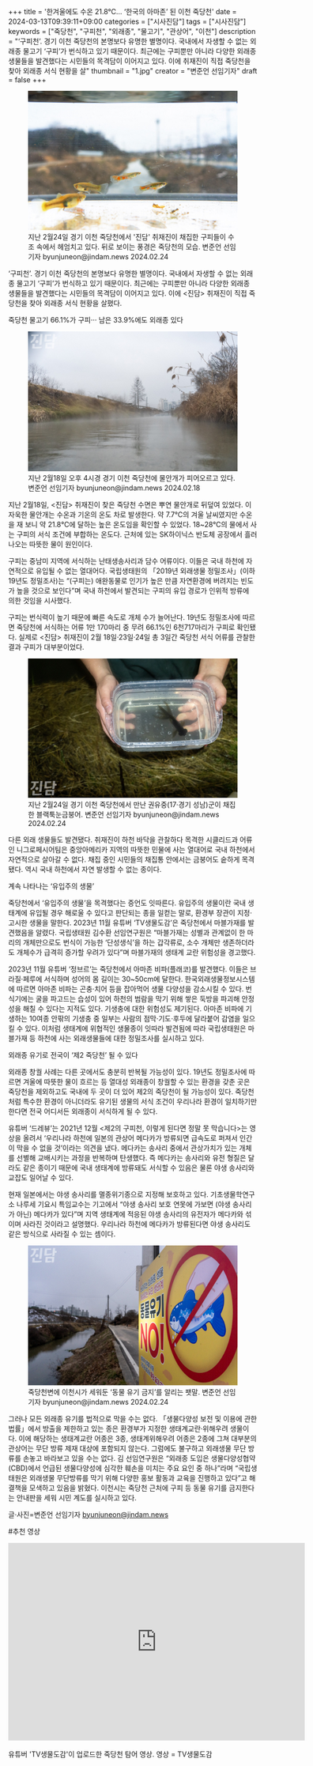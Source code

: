 +++
title = '한겨울에도 수온 21.8℃… ‘한국의 아마존’ 된 이천 죽당천'
date = 2024-03-13T09:39:11+09:00
categories = ["시사진담"]
tags = ["시사진담"]
keywords = ["죽당천", "구피천", "외래종", "물고기", "관상어", "이천"]
description = "‘구피천’. 경기 이천 죽당천의 본명보다 유명한 별명이다. 국내에서 자생할 수 없는 외래종 물고기 ‘구피’가 번식하고 있기 때문이다. 최근에는 구피뿐만 아니라 다양한 외래종 생물들을 발견했다는 시민들의 목격담이 이어지고 있다. 이에  취재진이 직접 죽당천을 찾아 외래종 서식 현황을 살"
thumbnail = "1.jpg"
creator = "변준언 선임기자"
draft = false
+++

<figure>
  <img src="1.jpg" alt="no image" />
  <figcaption>지난 2월24일 경기 이천 죽당천에서 '진담' 취재진이 채집한 구피들이 수조 속에서 헤엄치고 있다. 뒤로 보이는 풍경은 죽당천의 모습. 변준언 선임기자 byunjuneon@jindam.news 2024.02.24</figcaption>
</figure>


‘구피천’. 경기 이천 죽당천의 본명보다 유명한 별명이다. 국내에서 자생할 수 없는 외래종 물고기 ‘구피’가 번식하고 있기 때문이다. 최근에는 구피뿐만 아니라 다양한 외래종 생물들을 발견했다는 시민들의 목격담이 이어지고 있다. 이에 <진담> 취재진이 직접 죽당천을 찾아 외래종 서식 현황을 살폈다.

죽당천 물고기 66.1%가 구피··· 남은 33.9%에도 외래종 있다

<figure>
  <img src="2.jpg" alt="no image" />
  <figcaption>지난 2월18일 오후 4시경 경기 이천 죽당천에 물안개가 피어오르고 있다. 변준언 선임기자 byunjuneon@jindam.news 2024.02.18</figcaption>
</figure>


지난 2월18일, <진담> 취재진이 찾은 죽당천 수면은 뿌연 물안개로 뒤덮여 있었다. 이 자욱한 물안개는 수온과 기온의 온도 차로 발생한다. 약 7.7℃의 겨울 날씨였지만 수온을 재 보니 약 21.8℃에 달하는 높은 온도임을 확인할 수 있었다. 18~28℃의 물에서 사는 구피의 서식 조건에 부합하는 온도다. 근처에 있는 SK하이닉스 반도체 공장에서 흘러나오는 따뜻한 물이 원인이다.

구피는 중남미 지역에 서식하는 난태생송사리과 담수 어류이다. 이들은 국내 하천에 자연적으로 유입될 수 없는 열대어다. 국립생태원의 「2019년 외래생물 정밀조사」(이하 19년도 정밀조사)는 “(구피는) 애완동물로 인기가 높은 만큼 자연환경에 버려지는 빈도가 높을 것으로 보인다”며 국내 하천에서 발견되는 구피의 유입 경로가 인위적 방류에 의한 것임을 시사했다.

구피는 번식력이 높기 때문에 빠른 속도로 개체 수가 늘어난다. 19년도 정밀조사에 따르면 죽당천에 서식하는 어류 1만 170마리 중 무려 66.1%인 6천717마리가 구피로 확인됐다. 실제로 <진담> 취재진이 2월 18일·23일·24일 총 3일간 죽당천 서식 어류를 관찰한 결과 구피가 대부분이었다.

<figure>
  <img src="3.jpg" alt="no image" />
  <figcaption>지난 2월24일 경기 이천 죽당천에서 만난 권유중(17·경기 성남)군이 채집한 블랙툭눈금붕어. 변준언 선임기자 byunjuneon@jindam.news 2024.02.24</figcaption>
</figure>


다른 외래 생물들도 발견됐다. 취재진이 하천 바닥을 관찰하다 목격한 시클리드과 어류인 니그로페시어팀은 중앙아메리카 지역의 따뜻한 민물에 사는 열대어로 국내 하천에서 자연적으로 살아갈 수 없다. 채집 중인 시민들의 채집통 안에서는 금붕어도 숱하게 목격됐다. 역시 국내 하천에서 자연 발생할 수 없는 종이다.

계속 나타나는 ‘유입주의 생물’

죽당천에서 ‘유입주의 생물’을 목격했다는 증언도 잇따른다. 유입주의 생물이란 국내 생태계에 유입될 경우 해로울 수 있다고 판단되는 종을 일컫는 말로, 환경부 장관이 지정·고시한 생물을 말한다. 2023년 11월 유튜버 ‘TV생물도감’은 죽당천에서 마블가재를 발견했음을 알렸다. 국립생태원 김수환 선임연구원은 “마블가재는 성별과 관계없이 한 마리의 개체만으로도 번식이 가능한 ‘단성생식’을 하는 갑각류로, 소수 개체만 생존하더라도 개체수가 급격히 증가할 우려가 있다”며 마블가재의 생태계 교란 위험성을 경고했다.

2023년 11월 유튜버 ‘정브르’는 죽당천에서 아마존 비파(플래코)를 발견했다. 이들은 브라질·페루에 서식하며 성어의 몸 길이는 30~50cm에 달한다. 한국외래생물정보시스템에 따르면 아마존 비파는 곤충·치어 등을 잡아먹어 생물 다양성을 감소시킬 수 있다. 번식기에는 굴을 파고드는 습성이 있어 하천의 범람을 막기 위해 쌓은 둑방을 파괴해 안정성을 해칠 수 있다는 지적도 있다. 기생충에 대한 위험성도 제기된다. 아마존 비파에 기생하는 10여종 안팎의 기생충 중 일부는 사람의 점막·기도·후두에 달라붙어 감염을 일으킬 수 있다. 이처럼 생태계에 위협적인 생물종이 잇따라 발견됨에 따라 국립생태원은 마블가재 등 하천에 사는 외래생물들에 대한 정밀조사를 실시하고 있다.

외래종 유기로 전국이 ‘제2 죽당천’ 될 수 있다

외래종 창궐 사례는 다른 곳에서도 충분히 반복될 가능성이 있다. 19년도 정밀조사에 따르면 겨울에 따뜻한 물이 흐르는 등 열대성 외래종이 창궐할 수 있는 환경을 갖춘 곳은 죽당천을 제외하고도 국내에 두 곳이 더 있어 제2의 죽당천이 될 가능성이 있다. 죽당천처럼 특수한 환경이 아니더라도 유기된 생물의 서식 조건이 우리나라 환경이 일치하기만 한다면 전국 어디서든 외래종이 서식하게 될 수 있다.

유튜버 ‘드레뷰’는 2021년 12월 <제2의 구피천, 이렇게 된다면 정말 못 막습니다>는 영상을 올려서 ‘우리나라 하천에 일본의 관상어 메다카가 방류되면 급속도로 퍼져서 인간이 막을 수 없을 것’이라는 의견을 냈다. 메다카는 송사리 중에서 관상가치가 있는 개체를 선별해 교배시키는 과정을 반복하며 탄생했다. 즉 메다카는 송사리와 유전 형질은 달라도 같은 종이기 때문에 국내 생태계에 방류돼도 서식할 수 있음은 물론 야생 송사리와 교잡도 일어날 수 있다.

현재 일본에서는 야생 송사리를 멸종위기종으로 지정해 보호하고 있다. 기초생물학연구소 나루세 기요시 특임교수는 <KoKaNet> 기고에서 “야생 송사리 보호 연못에 가보면 (야생 송사리가 아닌) 메다카가 있다”며 지역 생태계에 적응된 야생 송사리의 유전자가 메다카와 섞이며 사라진 것이라고 설명했다. 우리나라 하천에 메다카가 방류된다면 야생 송사리도 같은 방식으로 사라질 수 있는 셈이다.

<figure>
  <img src="4.jpg" alt="no image" />
  <figcaption>죽당천변에 이천시가 세워둔 ‘동물 유기 금지’를 알리는 팻말. 변준언 선임기자 byunjuneon@jindam.news 2024.02.24</figcaption>
</figure>


그러나 모든 외래종 유기를 법적으로 막을 수는 없다. 「생물다양성 보전 및 이용에 관한 법률」에서 방출을 제한하고 있는 종은 환경부가 지정한 생태계교란·위해우려 생물이다. 이에 해당하는 생태계교란 어종은 3종, 생태계위해우려 어종은 2종에 그쳐 대부분의 관상어는 무단 방류 제재 대상에 포함되지 않는다. 그럼에도 불구하고 외래생물 무단 방류를 손놓고 바라보고 있을 수는 없다. 김 선임연구원은 “외래종 도입은 생물다양성협약(CBD)에서 언급된 생물다양성에 심각한 훼손을 미치는 주요 요인 중 하나”라며 “국립생태원은 외래생물 무단방류를 막기 위해 다양한 홍보 활동과 교육을 진행하고 있다”고 해결책을 모색하고 있음을 밝혔다. 이천시는 죽당천 근처에 구피 등 동물 유기를 금지한다는 안내판을 세워 시민 계도를 실시하고 있다.

글·사진=변준언 선임기자 byunjuneon@jindam.news

#추천 영상

<div class="simplebox" style="text-align:center;">
<div class="simplebox-content video_9" data-idxno="9" data-type="video"><iframe allow="accelerometer;  encrypted-media; gyroscope; picture-in-picture" allowfullscreen="" frameborder="0" height="400" src="https://www.youtube.com/embed/J4VPFm3YoTE" width="600"></iframe></div>
</div>

유튜버 'TV생물도감'이 업로드한 죽당천 탐어 영상. 영상 = TV생물도감


